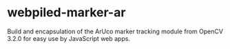 # webpiled-marker-ar
Build and encapsulation of the ArUco marker tracking module from OpenCV 3.2.0 for easy use by JavaScript web apps.
